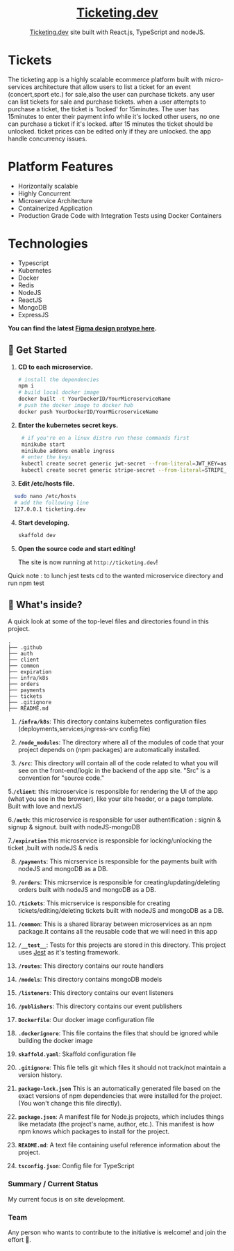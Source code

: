 <h1 align="center"><a href="#">Ticketing.dev</a></h1>

<p align="center">
  <a href="#">Ticketing.dev</a> site built with React.js, TypeScript and nodeJS.
</p>


# Tickets
The ticketing app is a highly scalable ecommerce platform built with micro-services architecture that allow users to list a ticket for an event (concert,sport etc.) for sale,also the user can purchase tickets.
any user can list tickets for sale and purchase tickets.
when a user attempts to purchase a ticket, the ticket is 'locked' for 15minutes. The user has 15minutes to enter their payment info
while it's locked other users,
no one can purchase a ticket if it's locked.
after 15 minutes the ticket should be unlocked.
ticket prices can be edited only if they are unlocked.
the app handle concurrency issues.

# Platform Features

 - Horizontally scalable
 - Highly Concurrent
 - Microservice Architecture
 - Containerized Application
 - Production Grade Code with Integration Tests using Docker Containers
 
 # Technologies
 
 - Typescript
 - Kubernetes
 - Docker
 - Redis
 - NodeJS
 - ReactJS
 - MongoDB
 - ExpressJS

**You can find the latest [Figma design protype here](https://www.figma.com/file/lOxAGGg5KXb6nwie7zXkz6/NJ---Design-System?node-id=22%3A6086).**

## 🚀 Get Started

1. **CD to each microservice.**

   ```bash
   # install the dependencies
   npm i
   # build local docker image 
   docker built -t YourDockerID/YourMicroserviceName
   # push the docker image to docker hub
   docker push YourDockerID/YourMicroserviceName
   ```
2. **Enter the kubernetes secret keys.**
   ```bash
    # if you're on a linux distro run these commands first
    minikube start
    minikube addons enable ingress
    # enter the keys
    kubectl create secret generic jwt-secret --from-literal=JWT_KEY=asdf
    kubectl create secret generic stripe-secret --from-literal=STRIPE_KEY=your private stripe api key

   ```

3. **Edit /etc/hosts file.**
  ```bash
    sudo nano /etc/hosts
    # add the following line
    127.0.0.1 ticketing.dev
  ```

4. **Start developing.**

   ```bash
   skaffold dev
   ```

5. **Open the source code and start editing!**

   The site is now running at `http://ticketing.dev`!
   
Quick note : to lunch jest tests cd to the wanted microservice directory and run npm test   

## 🧐 What's inside?

A quick look at some of the top-level files and directories found in this project.

```console
.
├── .github
├── auth
├── client
├── common
├── expiration
├── infra/k8s
├── orders
├── payments
├── tickets
├── .gitignore
├── README.md
```

1. **`/infra/k8s`**: This directory contains kubernetes configuration files (deployments,services,ingress-srv config file)

2. **`/node_modules`**: The directory where all of the modules of code that your project depends on (npm packages) are automatically installed.

3. **`/src`**: This directory will contain all of the code related to what you will see on the front-end/logic in the backend of the app site. "Src" is a convention for "source code."

 5.**`/client`**: this microservice is responsible for rendering the UI of the app (what you see in the browser), like your site header, or a page template. Built     with love and nextJS

 6.**`/auth`**: this microservice is responsible for user authentification : signin & signup & signout. built with nodeJS-mongoDB

 7.**`/expiration`** this microservice is responsible for locking/unlocking the ticket ,built with nodeJS & redis 

8. **`/payments`**: This micrservice is responsible for the payments built with nodeJS and mongoDB as a DB.

9. **`/orders`**: This micrservice is responsible for creating/updating/deleting orders built with nodeJS and mongoDB as a DB.

10. **`/tickets`**: This micrservice is responsible for creating tickets/editing/deleting tickets built with nodeJS and mongoDB as a DB.
11. **`/common`**: This is a shared libraray between microservices as an npm package.It contains all the reusable code that we will need in this app

12. **`/__test__`**: Tests for this projects are stored in this directory. This project uses [Jest]("https://jestjs.io/) as it's testing framework.

13. **`/routes`**: This directory contains our route handlers

14. **`/models`**: This directory contains mongoDB models

15. **`/listeners`**: This directory contains our event listeners 

16. **`/publishers`**: This directory contains our event publishers 

17. **`Dockerfile`**: Our docker image configuration file 

18. **`.dockerignore`**: This file contains the files that should be ignored while building the docker image

19. **`skaffold.yaml`**: Skaffold configuration file 

20. **`.gitignore`**: This file tells git which files it should not track/not maintain a version history.

21. **`package-lock.json`** This is an automatically generated file based on the exact versions of  npm dependencies that were installed for the project. (You won't change this file directly).

22. **`package.json`**: A manifest file for Node.js projects, which includes things like metadata (the project's name, author, etc.). This manifest is how npm knows which packages to install for the project.

23. **`README.md`**: A text file containing useful reference information about the project.

24. **`tsconfig.json`**: Config file for TypeScript
 


### Summary / Current Status

My current focus is on site development.

### Team

Any person who wants to contribute to the initiative is welcome! and join the effort 🙌.

